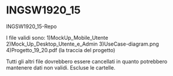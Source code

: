 # INGSW1920_15
INGSW1920_15-Repo

I file validi sono:
  1)MockUp_Mobile_Utente
  2)Mock_Up_Desktop_Utente_e_Admin
  3)UseCase-diagram.png
  4)Progetto_19_20.pdf (la traccia del progetto)
  
Tutti gli altri file dovrebbero essere cancellati in quanto potrebbero mantenere dati non validi. Escluse le cartelle.
